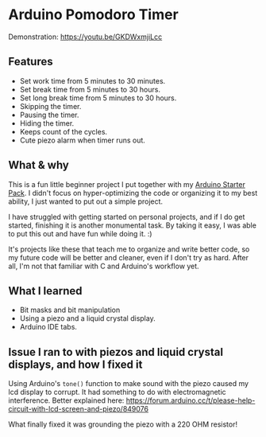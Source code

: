 # Arduino Pomodoro Timer

Demonstration: https://youtu.be/GKDWxmjiLcc

## Features
- Set work time from 5 minutes to 30 minutes.
- Set break time from 5 minutes to 30 hours.
- Set long break time from 5 minutes to 30 hours.
- Skipping the timer.
- Pausing the timer.
- Hiding the timer.
- Keeps count of the cycles.
- Cute piezo alarm when timer runs out.

## What & why
This is a fun little beginner project I put together with my [Arduino Starter Pack](https://store.arduino.cc/products/arduino-starter-kit-multi-language). I didn't focus on hyper-optimizing the code or organizing it to my best ability, I just wanted to put out a simple project.

I have struggled with getting started on personal projects, and if I do get started, finishing it is another monumental task. By taking it easy, I was able to put this out and have fun while doing it. :)

It's projects like these that teach me to organize and write better code, so my future code will be better and cleaner, even if I don't try as hard. After all, I'm not that familiar with C and Arduino's workflow yet.

## What I learned
- Bit masks and bit manipulation
- Using a piezo and a liquid crystal display.
- Arduino IDE tabs.

## Issue I ran to with piezos and liquid crystal displays, and how I fixed it
Using Arduino's `tone()` function to make sound with the piezo caused my lcd display to corrupt. It had something to do with electromagnetic interference. Better explained here: https://forum.arduino.cc/t/please-help-circuit-with-lcd-screen-and-piezo/849076

What finally fixed it was grounding the piezo with a 220 OHM resistor!
